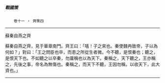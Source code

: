 

##### 戰國策
　　`卷十一 ‧ 齊策四`

* * *

蘇秦自燕之齊

蘇秦自燕之齊，見于華章南門。齊王曰：「嘻！子之來也。秦使魏冉致帝，子以為何如？」對曰：「王之問臣也卒，而患之所從生者微。今不聽，是恨秦也；聽之，是恨天下也。不如聽之以卒秦，勿庸稱也以為天下。秦稱之，天下聽之，王亦稱之，先後之事，帝名為無傷也。秦稱之，而天下不聽，王因勿稱，以收天下，此大資也。」

* * *

